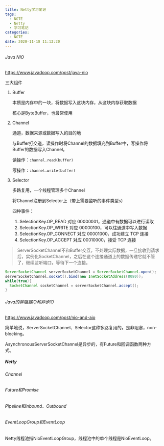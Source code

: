 ```yaml
---
title: Netty学习笔记
tags:
  - NOTE
  - Netty
  - 学习笔记
categories:
  - NOTE
date: 2020-11-18 11:13:20
---
```




###### Java NIO

https://www.javadoop.com/post/java-nio

三大组件

1. Buffer

   本质是内存中的一块，将数据写入这块内存，从这块内存获取数据

   核心是ByteBuffer，也最常使用

2. Channel

   通道，数据来源或数据写入的目的地

   与Buffer打交道，读操作时将Channel的数据填充到Buffer中，写操作将Buffer的数据写入Channel。

   读操作：`channel.read(buffer)`

   写操作：`channel.write(buffer)`

3. Selector

   多路复用，一个线程管理多个Channel

   将Channel注册到Selector上（带上需要监听的事件类型s）

   四种事件：

   1. SelectionKey.OP_READ 对应 00000001，通道中有数据可以进行读取
   2. SelectionKey.OP_WRITE 对应 00000100，可以往通道中写入数据
   3. SelectionKey.OP_CONNECT 对应 00001000，成功建立 TCP 连接
   4. SelectionKey.OP_ACCEPT 对应 00010000，接受 TCP 连接



> ServerSocketChannel不和Buffer交互，不处理实际数据，一旦接收到请求后，实例化SocketChannel，之后在这个连接通道上的数据传递它就不管了，继续监听端口，等待下一个连接。

```java
ServerSocketChannel serverSocketChannel = ServerSocketChannel.open();
serverSocketChannel.socket().bind(new InetSocketAddress(8080));
while(true){
  SocketChannel socketChannel = serverSocketChannel.accept();
}
```



###### Java的非阻塞IO和异步IO

https://www.javadoop.com/post/nio-and-aio

简单地说，ServerSocketChannel、Selector这种多路复用的，是非阻塞，non-blocking。

AsynchronousServerSocketChannel是异步的，有Future和回调函数两种方式。





##### Netty



###### Channel



###### Future和Promise



###### Pipeline和Inbound、Outbound



###### EventLoopGroup和EventLoop

Netty线程池指NioEventLoopGroup，线程池中的单个线程是NioEventLoop。